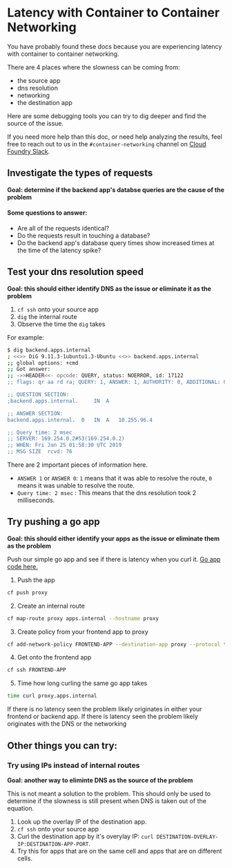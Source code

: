 # Latency with Container to Container Networking

You have probably found these docs because you are experiencing latency with
container to container networking.

There are 4 places where the slowness can be coming from:
- the source app
- dns resolution
- networking
- the destination app

Here are some debugging tools you can try to dig deeper and find the source of
the issue.

If you need more help than this doc, or need help analyzing the results, feel
free to reach out to us in the `#container-networking` channel on [Cloud Foundry
Slack](http://slack.cloudfoundry.org/).

## Investigate the types of requests

**Goal:  determine if the backend app's databse queries are the cause of the problem**

#### Some questions to answer:
- Are all of the requests identical?
- Do the requests result in touching a database?
- Do the backend app's database query times show increased times at the time of
  the latency spike?

## Test your dns resolution speed

**Goal: this should either identify DNS as the issue or eliminate it as the problem**

1. `cf ssh` onto your source app
2. `dig` the internal route
3. Observe the time the `dig` takes

For example:
```bash
$ dig backend.apps.internal
; <<>> DiG 9.11.3-1ubuntu1.3-Ubuntu <<>> backend.apps.internal
;; global options: +cmd
;; Got answer:
;; ->>HEADER<<- opcode: QUERY, status: NOERROR, id: 17122
;; flags: qr aa rd ra; QUERY: 1, ANSWER: 1, AUTHORITY: 0, ADDITIONAL: 0

;; QUESTION SECTION:
;backend.apps.internal.		IN	A

;; ANSWER SECTION:
backend.apps.internal.	0	IN	A	10.255.96.4

;; Query time: 2 msec
;; SERVER: 169.254.0.2#53(169.254.0.2)
;; WHEN: Fri Jan 25 01:58:30 UTC 2019
;; MSG SIZE  rcvd: 76

```
There are 2 important pieces of information here.
  - `ANSWER 1` or `ANSWER 0`: `1` means that it was able to resolve the route,
    `0` means it was unable to resolve the route.
  - `Query time: 2 msec` : This means that the dns resolution took 2
    milliseconds.




## Try pushing a go app
**Goal: this should either identify your apps as the issue or eliminate them as the problem**

Push our simple go app and see if there is latency when you curl it.
[Go app code here.](https://github.com/cloudfoundry/cf-networking-release/tree/develop/src/example-apps/proxy)


1. Push the app
  ```bash
  cf push proxy
  ```
2. Create an internal route
  ```bash
  cf map-route proxy apps.internal --hostname proxy
  ```
3. Create policy from your frontend app to proxy
  ```bash
  cf add-network-policy FRONTEND-APP --destination-app proxy --protocol tcp --port 8080
  ```
4. Get onto the frontend app
  ```bash
  cf ssh FRONTEND-APP
  ```
5. Time how long curling the same go app takes
  ```bash
  time curl proxy.apps.internal
  ```

If there is no latency seen the problem likely originates in either your
frontend or backend app. If there is latency seen the problem likely originates
with the DNS or the networking

## Other things you can try:

### Try using IPs instead of internal routes
**Goal: another way to eliminte DNS as the source of the problem**

This is not meant a solution to the problem. This should only be used to
determine if the slowness is still present when DNS is taken out of the
equation.

1. Look up the overlay IP of the destination app.
2. `cf ssh` onto your source app
3. Curl the destination app by it's overylay IP: `curl DESTINATION-OVERLAY-IP:DESTINATION-APP-PORT`.
4. Try this for apps that are on the same cell and apps that are on different cells.

